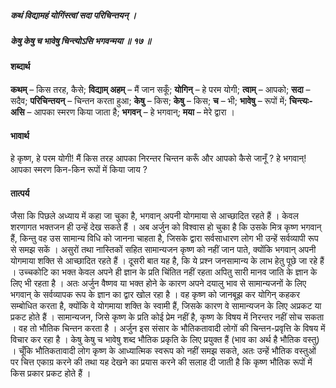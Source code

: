 ##### कथं विद्यामहं योगिंस्त्वां सदा परिचिन्तयन् ।
##### केषु केषु च भावेषु चिन्त्योऽसि भगवन्मया ॥ १७ ॥

#### शब्दार्थ

**कथम्** – किस तरह, कैसे; **विद्याम् अहम्** – मैं जान सकूँ; **योगिन्** – हे परम योगी; **त्वाम्** – आपको; **सदा** – सदैव; **परिचिन्तयन्** – चिन्तन करता हुआ; **केषु** – किस; **केषु** – किस; **च** – भी; **भावेषु** – रूपों में; **चिन्त्यः-असि** – आपका स्मरण किया जाता है; **भगवन्** – हे भगवान्; **मया** – मेरे द्वारा ।

#### भावार्थ

हे कृष्ण, हे परम योगी! मैं किस तरह आपका निरन्तर चिन्तन करूँ और आपको कैसे जानूँ ? हे भगवान्! आपका स्मरण किन-किन रूपों में किया जाय ?

#### तात्पर्य

जैसा कि पिछले अध्याय में कहा जा चुका है, भगवान् अपनी योगमाया से आच्छादित रहते हैं । केवल शरणागत भक्तजन ही उन्हें देख सकते हैं । अब अर्जुन को विश्वास हो चुका है कि उसके मित्र कृष्ण भगवान् हैं, किन्तु वह उस सामान्य विधि को जानना चाहता है, जिसके द्वारा सर्वसाधारण लोग भी उन्हें सर्वव्यापी रूप से समझ सकें । असुरों तथा नास्तिकों सहित सामान्यजन कृष्ण को नहीं जान पाते, क्योंकि भगवान् अपनी योगमाया शक्ति से आच्छादित रहते हैं । दूसरी बात यह है, कि ये प्रश्न जनसामान्य के लाभ हेतु पूछे जा रहे हैं । उच्चकोटि का भक्त केवल अपने ही ज्ञान के प्रति चिंतित नहीं रहता अपितु सारी मानव जाति के ज्ञान के लिए भी रहता है । अतः अर्जुन वैष्णव या भक्त होने के कारण अपने दयालु भाव से सामान्यजनों के लिए भगवान् के सर्वव्यापक रूप के ज्ञान का द्वार खोल रहा है । वह कृष्ण को जानबूझ कर योगिन् कहकर सम्बोधित करता है, क्योंकि वे योगमाया शक्ति के स्वामी हैं, जिसके कारण वे सामान्यजन के लिए अप्रकट या प्रकट होते हैं । सामान्यजन, जिसे कृष्ण के प्रति कोई प्रेम नहीं है, कृष्ण के विषय में निरन्तर नहीं सोच सकता । वह तो भौतिक चिन्तन करता है । अर्जुन इस संसार के भौतिकतावादी लोगों की चिन्तन-प्रवृत्ति के विषय में विचार कर रहा है । केषु केषु च भावेषु शब्द भौतिक प्रकृति के लिए प्रयुक्त हैं (भाव का अर्थ है भौतिक वस्तु) । चूँकि भौतिकतावादी लोग कृष्ण के आध्यात्मिक स्वरूप को नहीं समझ सकते, अतः उन्हें भौतिक वस्तुओं पर चित्त एकाग्र करने की तथा यह देखने का प्रयास करने की सलाह दी जाती है कि कृष्ण भौतिक रूपों में किस प्रकार प्रकट होते हैं ।